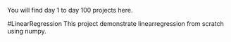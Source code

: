 You will find day 1 to day 100 projects here.




#LinearRegression 
This project demonstrate linearregression from scratch using numpy.